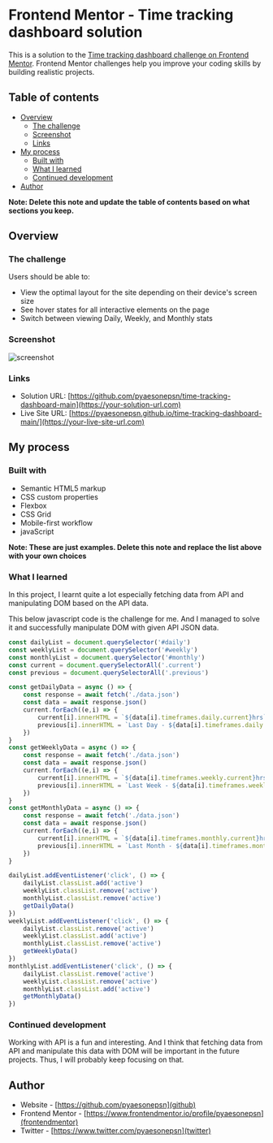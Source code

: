 # Frontend Mentor - Time tracking dashboard solution

This is a solution to the [Time tracking dashboard challenge on Frontend Mentor](https://www.frontendmentor.io/challenges/time-tracking-dashboard-UIQ7167Jw). Frontend Mentor challenges help you improve your coding skills by building realistic projects. 

## Table of contents

- [Overview](#overview)
  - [The challenge](#the-challenge)
  - [Screenshot](#screenshot)
  - [Links](#links)
- [My process](#my-process)
  - [Built with](#built-with)
  - [What I learned](#what-i-learned)
  - [Continued development](#continued-development)
- [Author](#author)

**Note: Delete this note and update the table of contents based on what sections you keep.**

## Overview

### The challenge

Users should be able to:

- View the optimal layout for the site depending on their device's screen size
- See hover states for all interactive elements on the page
- Switch between viewing Daily, Weekly, and Monthly stats

### Screenshot

![screenshot](https://media.giphy.com/media/kJZwTEExDrqilKCYFb/giphy.gif)



### Links

- Solution URL: [https://github.com/pyaesonepsn/time-tracking-dashboard-main](https://your-solution-url.com)
- Live Site URL: [https://pyaesonepsn.github.io/time-tracking-dashboard-main/](https://your-live-site-url.com)

## My process

### Built with

- Semantic HTML5 markup
- CSS custom properties
- Flexbox
- CSS Grid
- Mobile-first workflow
- javaScript

**Note: These are just examples. Delete this note and replace the list above with your own choices**

### What I learned

In this project, I learnt quite a lot especially fetching data from API and manipulating DOM based on the API data. 

This below javascript code is the challenge for me. And I managed to solve it and successfully manipulate DOM with given API JSON data.

```js
const dailyList = document.querySelector('#daily')
const weeklyList = document.querySelector('#weekly')
const monthlyList = document.querySelector('#monthly')
const current = document.querySelectorAll('.current')
const previous = document.querySelectorAll('.previous')

const getDailyData = async () => {
    const response = await fetch('./data.json')
    const data = await response.json()
    current.forEach((e,i) => {
        current[i].innerHTML = `${data[i].timeframes.daily.current}hrs`
        previous[i].innerHTML = `Last Day - ${data[i].timeframes.daily.previous}hrs`
    })
}
const getWeeklyData = async () => {
    const response = await fetch('./data.json')
    const data = await response.json()
    current.forEach((e,i) => {
        current[i].innerHTML = `${data[i].timeframes.weekly.current}hrs`
        previous[i].innerHTML = `Last Week - ${data[i].timeframes.weekly.previous}hrs`
    })
}
const getMonthlyData = async () => {
    const response = await fetch('./data.json')
    const data = await response.json()
    current.forEach((e,i) => {
        current[i].innerHTML = `${data[i].timeframes.monthly.current}hrs`
        previous[i].innerHTML = `Last Month - ${data[i].timeframes.monthly.previous}hrs`
    })
}

dailyList.addEventListener('click', () => {
    dailyList.classList.add('active')
    weeklyList.classList.remove('active')
    monthlyList.classList.remove('active')
    getDailyData()
})
weeklyList.addEventListener('click', () => {
    dailyList.classList.remove('active')
    weeklyList.classList.add('active')
    monthlyList.classList.remove('active')
    getWeeklyData()
}) 
monthlyList.addEventListener('click', () => {
    dailyList.classList.remove('active')
    weeklyList.classList.remove('active')
    monthlyList.classList.add('active')
    getMonthlyData()
})
```

### Continued development

Working with API is a fun and interesting. And I think that fetching data from API and manipulate this data with DOM will be important in the future projects. Thus, I will probably keep focusing on that. 


## Author

- Website - [https://github.com/pyaesonepsn](github)
- Frontend Mentor - [https://www.frontendmentor.io/profile/pyaesonepsn](frontendmentor)
- Twitter - [https://www.twitter.com/pyaesonepsn](twitter)


